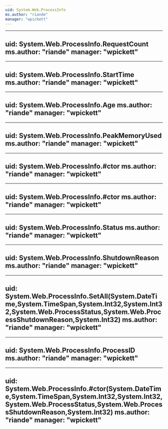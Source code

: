 ```yaml
---
uid: System.Web.ProcessInfo
ms.author: "riande"
manager: "wpickett"
---
```


---
uid: System.Web.ProcessInfo.RequestCount
ms.author: "riande"
manager: "wpickett"
---

---
uid: System.Web.ProcessInfo.StartTime
ms.author: "riande"
manager: "wpickett"
---

---
uid: System.Web.ProcessInfo.Age
ms.author: "riande"
manager: "wpickett"
---

---
uid: System.Web.ProcessInfo.PeakMemoryUsed
ms.author: "riande"
manager: "wpickett"
---

---
uid: System.Web.ProcessInfo.#ctor
ms.author: "riande"
manager: "wpickett"
---

---
uid: System.Web.ProcessInfo.#ctor
ms.author: "riande"
manager: "wpickett"
---

---
uid: System.Web.ProcessInfo.Status
ms.author: "riande"
manager: "wpickett"
---

---
uid: System.Web.ProcessInfo.ShutdownReason
ms.author: "riande"
manager: "wpickett"
---

---
uid: System.Web.ProcessInfo.SetAll(System.DateTime,System.TimeSpan,System.Int32,System.Int32,System.Web.ProcessStatus,System.Web.ProcessShutdownReason,System.Int32)
ms.author: "riande"
manager: "wpickett"
---

---
uid: System.Web.ProcessInfo.ProcessID
ms.author: "riande"
manager: "wpickett"
---

---
uid: System.Web.ProcessInfo.#ctor(System.DateTime,System.TimeSpan,System.Int32,System.Int32,System.Web.ProcessStatus,System.Web.ProcessShutdownReason,System.Int32)
ms.author: "riande"
manager: "wpickett"
---
